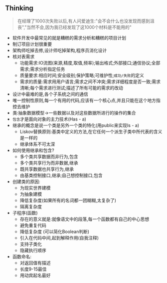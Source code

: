 ## Thinking
> 在经理了1000次失败以后,有人问爱迪生:"会不会什么也没发现而感到沮丧","当然不会,因为我已经发现了这1000个材料是不能用的"
* 软件开发中最常见的就是糟糕的需求分析和糟糕的项目计划
* 制订项目计划很重要
* 架构师吃掉去修,设计师吃掉架构,程序员消化设计
* 核对表需求
  * 功能需求:IO流图(来源,精度,取值,频率);输出格式;外部接口;通信协议;全部需求;需求分析指定任务
  * 质量要求:相应时间;安全级别;保护策略;可维护性;`成功/失败`的定义
  * 需求的质量:需求用用户语言;需求之间不冲突;需求详细程度是否一致;需求清晰;每个需求进行测试;描述了所有可能的需求的改动
* 设计中最难的是,各个子系统之间的通信
* 唯一控制性原则,每一个有用的代码,应该有一个核心点,并且只能在这个地方指控去维护
* 类:抽象数据模型->一些数据以及对这些数据所进行的操作的集合
* `包含`才是面向对象的主力技术(Has - a)
* 继承的概念是说一个类是另外一个类的特化(用public来实现Is - a)
  * Liskov替换原则:基类中定义的方法,在它任何一个派生子类中所代表的含义是一样的
  * 继承体系不可太深
* 如何使用继承和包含?
  * 多个类共享数据而非行为,包含
  * 多个类共享行为而非数据,继承
  * 既共享数据也共享行为,继承
  * 由基类控制接口,继承;自己想控制接口,包含
* 创建类的原因:
  * 为现实世界建模
  * 为抽象建模
  * 降低复杂度(如果所有的名词都一团糊糊,太复杂了)
  * 隔离复杂度
* 子程序(函数)
  * 存在的意义就是:就像语文中的段落,每一个函数都有自己的中心思想
  * 避免重复代码
  * 降低复杂度 (可以简化Boolean判断)
  * 引入在代码中间,起到解释作用(自我注释)
  * 支持子类化
  * 隐藏执行顺序
* 函数命名:
  * 对返回值有描述
  * 长度9-15最佳
  * 用动宾起名最好                                                                                                                                                                                                                   